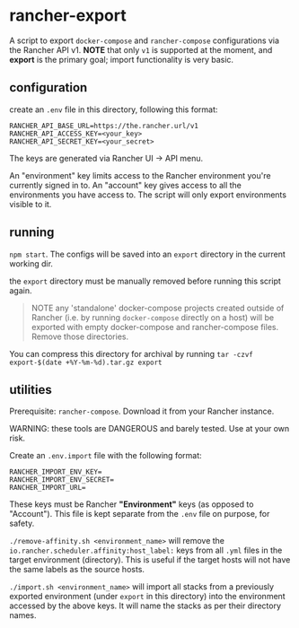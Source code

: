 # rancher-export

A script to export `docker-compose` and `rancher-compose` configurations via the Rancher API v1. **NOTE** that only `v1` is supported at the moment, and **export** is the primary goal; import functionality is very basic.

## configuration

create an `.env` file in this directory, following this format:

```
RANCHER_API_BASE_URL=https://the.rancher.url/v1
RANCHER_API_ACCESS_KEY=<your_key>
RANCHER_API_SECRET_KEY=<your_secret>
```

The keys are generated via Rancher UI -> API menu.

An "environment" key limits access to the Rancher environment you're currently signed in to. An "account" key gives access to all the environments you have access to. The script will only export environments visible to it.

## running

`npm start`. The configs will be saved into an `export` directory in the current working dir.

the `export` directory must be manually removed before running this script again.

> NOTE any 'standalone' docker-compose projects created outside of Rancher (i.e. by running `docker-compose` directly on a host) will be exported with empty docker-compose and rancher-compose files. Remove those directories.

You can compress this directory for archival by running `tar -czvf export-$(date +%Y-%m-%d).tar.gz export`

## utilities

Prerequisite: `rancher-compose`. Download it from your Rancher instance.

WARNING: these tools are DANGEROUS and barely tested. Use at your own risk.

Create an `.env.import` file with the following format:

```
RANCHER_IMPORT_ENV_KEY=
RANCHER_IMPORT_ENV_SECRET=
RANCHER_IMPORT_URL=
```

These keys must be Rancher **"Environment"** keys (as opposed to "Account"). This file is kept separate from the `.env` file on purpose, for safety.

`./remove-affinity.sh <environment_name>` will remove the `io.rancher.scheduler.affinity:host_label:` keys from all `.yml` files in the target environment (directory). This is useful if the target hosts will not have the same labels as the source hosts.

`./import.sh <environment_name>` will import all stacks from a previously exported environment (under `export` in this directory) into the environment accessed by the above keys. It will name the stacks as per their directory names.

